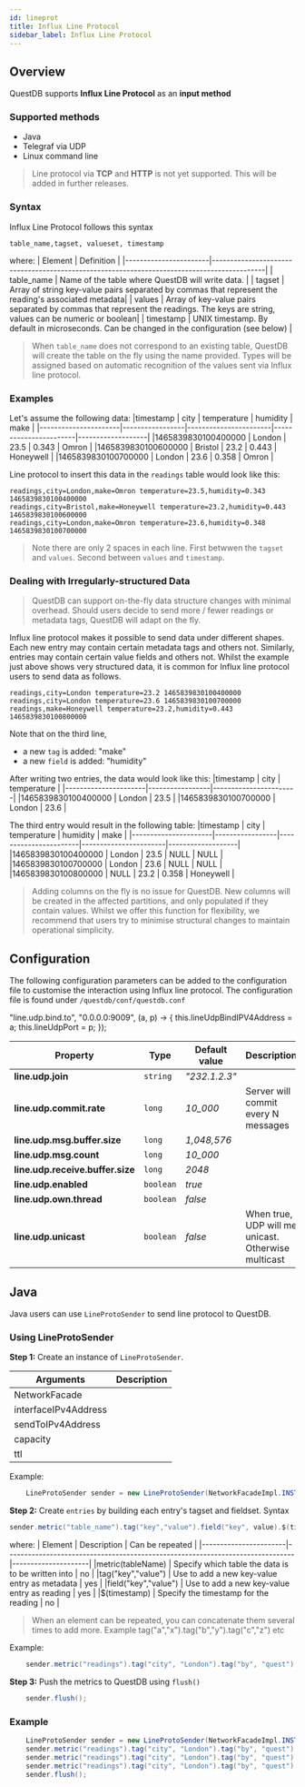 ```yaml
---
id: lineprot
title: Influx Line Protocol
sidebar_label: Influx Line Protocol
---
```


## Overview
QuestDB supports **Influx Line Protocol** as an **input method**

### Supported methods

- Java
- Telegraf via UDP
- Linux command line

> Line protocol via **TCP** and **HTTP** is not yet supported. This will be added in further releases.

### Syntax
Influx Line Protocol follows this syntax
```shell script
table_name,tagset, valueset, timestamp
```

where:
| Element               | Definition                                                                                 |
|-----------------------|--------------------------------------------------------------------------------------------|
| table_name            | Name of the table where QuestDB will write data.                                           |
| tagset                | Array of string key-value pairs  separated by commas that represent the reading's associated metadata|
| values                | Array of key-value pairs separated by commas that represent the readings. The keys are string, values can be numeric or boolean|
| timestamp             | UNIX timestamp. By default in microseconds. Can be changed in the configuration (see below) |

> When `table_name` does not correspond to an existing table, QuestDB will create the table on the fly using the name
>provided. Types will be assigned based on automatic recognition of the values sent via Influx line protocol.

### Examples
Let's assume the following data:
|timestamp             | city            | temperature           | humidity              | make              |
|----------------------|-----------------|-----------------------|-----------------------|-------------------|
|1465839830100400000   | London          | 23.5                  | 0.343                 | Omron             |
|1465839830100600000   | Bristol         | 23.2                  | 0.443                 | Honeywell         |
|1465839830100700000   | London          | 23.6                  | 0.358                 | Omron             |


Line protocol to insert this data in the `readings` table would look like this:
```shell script
readings,city=London,make=Omron temperature=23.5,humidity=0.343 1465839830100400000
readings,city=Bristol,make=Honeywell temperature=23.2,humidity=0.443 1465839830100600000
readings,city=London,make=Omron temperature=23.6,humidity=0.348 1465839830100700000
```

> Note there are only 2 spaces in each line. First betwwen the `tagset` and `values`. Second between
> `values` and `timestamp`.

### Dealing with Irregularly-structured Data
>QuestDB can support on-the-fly data structure changes with minimal overhead. Should users decide to send
>more / fewer readings or metadata tags, QuestDB will adapt on the fly.

Influx line protocol makes it possible to send data under different shapes. Each new entry may contain certain 
metadata tags and others not. Similarly, entries may contain certain value fields and others not. Whilst the example just above
shows very structured data, it is common for Influx line protocol users to send data as follows.
```shell script
readings,city=London temperature=23.2 1465839830100400000
readings,city=London temperature=23.6 1465839830100700000
readings,make=Honeywell temperature=23.2,humidity=0.443 1465839830100800000
```

Note that on the third line, 
- a new `tag` is added: "make"
- a new `field` is added: "humidity"

After writing two entries, the data would look like this:
|timestamp             | city            | temperature           |
|----------------------|-----------------|-----------------------|
|1465839830100400000   | London          | 23.5                  |
|1465839830100700000   | London          | 23.6                  | 

The third entry would result in the following table:
|timestamp             | city            | temperature           | humidity              | make              |
|----------------------|-----------------|-----------------------|-----------------------|-------------------|
|1465839830100400000   | London          | 23.5                  | NULL                  | NULL              |
|1465839830100700000   | London          | 23.6                  | NULL                  | NULL              |
|1465839830100800000   | NULL            | 23.2                  | 0.358                 | Honeywell         |

>Adding columns on the fly is no issue for QuestDB. New columns will be created in the affected partitions, and only
>populated if they contain values. Whilst we offer this function for flexibility, we recommend that users try to minimise 
>structural changes to maintain operational simplicity. 

## Configuration
The following configuration parameters can be added to the configuration file to customise the interaction using 
Influx line protocol. The configuration file is found under `/questdb/conf/questdb.conf`

"line.udp.bind.to", "0.0.0.0:9009", (a, p) -> {
    this.lineUdpBindIPV4Address = a;
    this.lineUdpPort = p;
});

| Property                       | Type           | Default value  | Description                                         |
|--------------------------------|----------------|----------------|-----------------------------------------------------|
|**line.udp.join**               | `string`       |*"232.1.2.3"*   |                                                     |
|**line.udp.commit.rate**        | `long`         |*10_000*        | Server will commit every N messages                 |
|**line.udp.msg.buffer.size**    | `long`         |*1,048,576*     |                                                     |
|**line.udp.msg.count**          | `long`         |*10_000*        |                                                     |
|**line.udp.receive.buffer.size**| `long`         |*2048*          |                                                     |
|**line.udp.enabled**            | `boolean`      |*true*          |                                                     |
|**line.udp.own.thread**         | `boolean`      |*false*         |                                                     |
|**line.udp.unicast**            | `boolean`      |*false*         | When true, UDP will me unicast. Otherwise multicast |


## Java

Java users can use `LineProtoSender` to send line protocol to QuestDB.

### Using LineProtoSender
**Step 1:** Create an instance of `LineProtoSender`.

| Arguments                    | Description                                                                          |
|------------------------------|--------------------------------------------------------------------------------------|
|NetworkFacade                 |                                                                                      |
|interfaceIPv4Address          |                                                                                      |
|sendToIPv4Address             |                                                                                      |
|capacity                      |                                                                                      |
|ttl                           |                                                                                      |

Example:
```java
    LineProtoSender sender = new LineProtoSender(NetworkFacadeImpl.INSTANCE, 0, Net.parseIPv4("232.1.2.3"), 9009, 110, 2);
```

**Step 2:** Create `entries` by building each entry's tagset and fieldset.
Syntax
```java
sender.metric("table_name").tag("key","value").field("key", value).$(timestamp);
```

where:
| Element               | Description                                                                   | Can be repeated     |
|-----------------------|-------------------------------------------------------------------------------|---------------------|
|metric(tableName)      | Specify which table the data is to be written into                            | no                  |
|tag("key","value")     | Use to add a new key-value entry as metadata                                  | yes                 |
|field("key","value")   | Use to add a new key-value entry as reading                                   | yes                 |
|$(timestamp)           | Specify the timestamp for the reading                                         | no                  |

> When an element can be repeated, you can concatenate them several times to add more.
> Example tag("a","x").tag("b","y").tag("c","z") etc

Example:
```java
    sender.metric("readings").tag("city", "London").tag("by", "quest").field("temp", 3400).field("humid", 0.434).$(Os.currentTimeNanos());
```

**Step 3:** Push the metrics to QuestDB using `flush()`
```java
    sender.flush();
```

### Example
```java
    LineProtoSender sender = new LineProtoSender(NetworkFacadeImpl.INSTANCE, 0, Net.parseIPv4("232.1.2.3"), 9009, 110, 2);
    sender.metric("readings").tag("city", "London").tag("by", "quest").field("temp", 3400).$(Os.currentTimeNanos());
    sender.metric("readings").tag("city", "London").tag("by", "quest").field("temp", 3400).$(Os.currentTimeMicros());
    sender.metric("readings").tag("city", "London").tag("by", "quest").field("temp", 3400).$(Os.currentTimeMicros());
    sender.flush();
```

